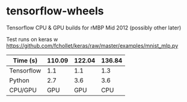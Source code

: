 # tensorflow-wheels
Tensorflow CPU &amp; GPU builds for rMBP Mid 2012 (possibly other later)

Test runs on keras w https://github.com/fchollet/keras/raw/master/examples/mnist_mlp.py

| Time (s)   | 110.09 | 122.04 | 136.84 | 
|------------|--------|--------|--------| 
| Tensorflow | 1.1    | 1.1    | 1.3    | 
| Python     | 2.7    | 3.6    | 3.6    | 
| CPU/GPU    | GPU    | GPU    | CPU    | 
